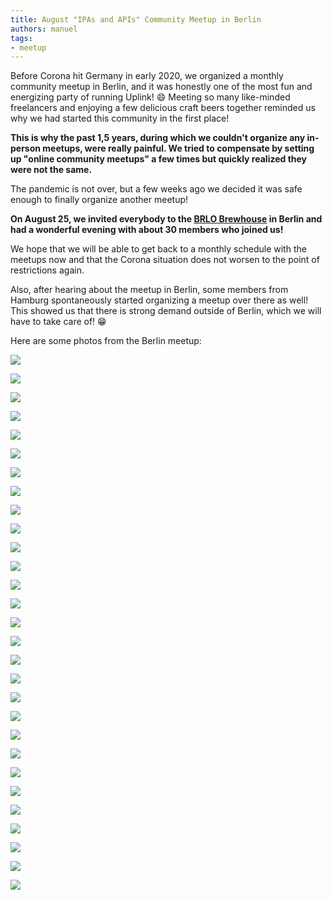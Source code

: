 ```yaml
---
title: August "IPAs and APIs" Community Meetup in Berlin
authors: manuel
tags:
- meetup
---
```


Before Corona hit Germany in early 2020, we organized a monthly community meetup in Berlin, and it was honestly one of the most fun and energizing party of running Uplink! 😄
Meeting so many like-minded freelancers and enjoying a few delicious craft beers together reminded us why we had started this community in the first place!

<!--truncate-->

**This is why the past 1,5 years, during which we couldn't organize any in-person meetups, were really painful. We tried to compensate by setting up "online community meetups" a few times but quickly realized they were not the same.**

The pandemic is not over, but a few weeks ago we decided it was safe enough to finally organize another meetup!

**On August 25, we invited everybody to the [BRLO Brewhouse](https://www.brlo.de/gastronomien/brlo-brwhouse) in Berlin and had a wonderful evening with about 30 members who joined us!**

We hope that we will be able to get back to a monthly schedule with the meetups now and that the Corona situation does not worsen to the point of restrictions again.

Also, after hearing about the meetup in Berlin, some members from Hamburg spontaneously started organizing a meetup over there as well! This showed us that there is strong demand outside of Berlin, which we will have to take care of! 😁

Here are some photos from the Berlin meetup:

![](Uplink---Meetup-25.08.2021---001.jpg)

![](Uplink---Meetup-25.08.2021---008.jpg)

![](Uplink---Meetup-25.08.2021---012.jpg)

![](Uplink---Meetup-25.08.2021---033.jpg)

![](Uplink---Meetup-25.08.2021---035.jpg)

![](Uplink---Meetup-25.08.2021---046.jpg)

![](Uplink---Meetup-25.08.2021---050.jpg)

![](Uplink---Meetup-25.08.2021---064.jpg)

![](Uplink---Meetup-25.08.2021---074.jpg)

![](Uplink---Meetup-25.08.2021---082.jpg)

![](Uplink---Meetup-25.08.2021---084.jpg)

![](Uplink---Meetup-25.08.2021---106.jpg)

![](Uplink---Meetup-25.08.2021---125.jpg)

![](Uplink---Meetup-25.08.2021---140.jpg)

![](Uplink---Meetup-25.08.2021---142.jpg)

![](Uplink---Meetup-25.08.2021---147.jpg)

![](Uplink---Meetup-25.08.2021---154.jpg)

![](Uplink---Meetup-25.08.2021---162.jpg)

![](Uplink---Meetup-25.08.2021---179.jpg)

![](Uplink---Meetup-25.08.2021---185.jpg)

![](Uplink---Meetup-25.08.2021---190.jpg)

![](Uplink---Meetup-25.08.2021---197.jpg)

![](Uplink---Meetup-25.08.2021---208.jpg)

![](Uplink---Meetup-25.08.2021---214.jpg)

![](Uplink---Meetup-25.08.2021---220.jpg)

![](Uplink---Meetup-25.08.2021---226.jpg)

![](Uplink---Meetup-25.08.2021---238.jpg)

![](Uplink---Meetup-25.08.2021---248.jpg)

![](Uplink---Meetup-25.08.2021---262.jpg)
